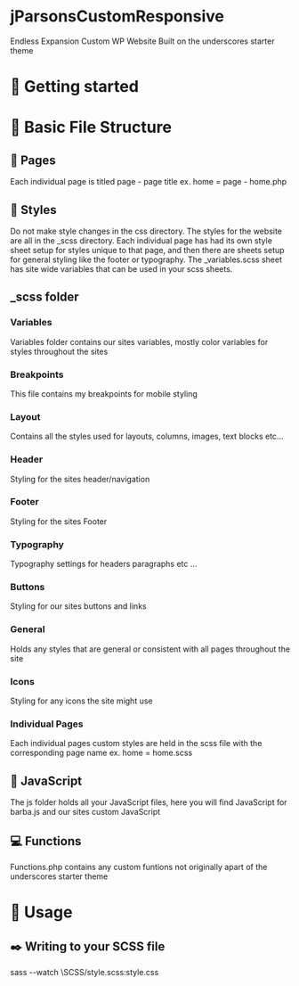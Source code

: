 # jParsonsCustomResponsive
Endless Expansion Custom WP Website
Built on the underscores starter theme

# :metal: Getting started

# :open_file_folder: Basic File Structure

## :page_with_curl: Pages

Each individual page is titled page - page title ex. home = page - home.php

## :dancer: Styles

Do not make style changes in the css directory. The styles for the website are all in the \_scss directory. Each individual page has had its own style sheet setup for styles unique to that page, and then there are sheets setup for general styling like the footer or typography. The \_variables.scss sheet has site wide variables that can be used in your scss sheets.

## \_scss folder

### Variables

Variables folder contains our sites variables, mostly color variables for styles throughout the sites

### Breakpoints

This file contains my breakpoints for mobile styling

### Layout

Contains all the styles used for layouts, columns, images, text blocks etc...

### Header

Styling for the sites header/navigation

### Footer

Styling for the sites Footer

### Typography

Typography settings for headers paragraphs etc ...

### Buttons

Styling for our sites buttons and links

### General

Holds any styles that are general or consistent with all pages throughout the site

### Icons

Styling for any icons the site might use

### Individual Pages

Each individual pages custom styles are held in the scss file with the corresponding page name ex. home = home.scss

## :milky_way: JavaScript

The js folder holds all your JavaScript files, here you will find JavaScript for barba.js and our sites custom JavaScript

## :computer: Functions

Functions.php contains any custom funtions not originally apart of the underscores starter theme

# :eyes: Usage

## :black_nib: Writing to your SCSS file

sass --watch \SCSS/style.scss:style.css
